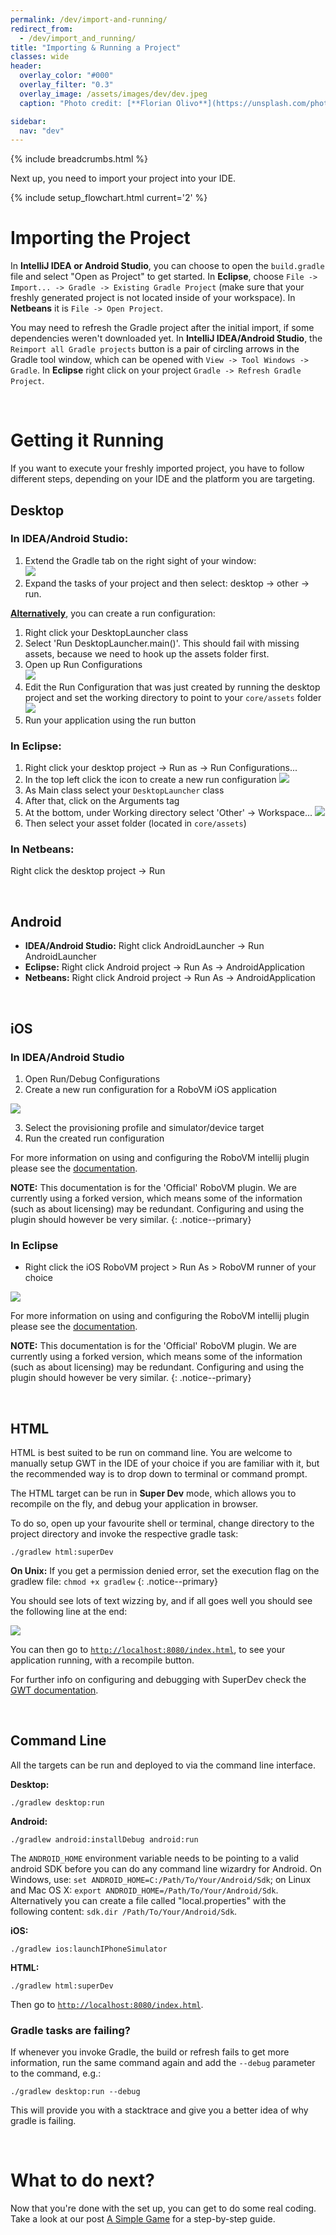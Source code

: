 ```yaml
---
permalink: /dev/import-and-running/
redirect_from:
  - /dev/import_and_running/
title: "Importing & Running a Project"
classes: wide
header:
  overlay_color: "#000"
  overlay_filter: "0.3"
  overlay_image: /assets/images/dev/dev.jpeg
  caption: "Photo credit: [**Florian Olivo**](https://unsplash.com/photos/Ek9Znm8lQ1U)"

sidebar:
  nav: "dev"
---
```


{% include breadcrumbs.html %}

Next up, you need to import your project into your IDE.

{% include setup_flowchart.html current='2' %}


# Importing the Project
In **IntelliJ IDEA or Android Studio**, you can choose to open the `build.gradle` file and select "Open as Project" to get started. In **Eclipse**, choose `File -> Import... -> Gradle -> Existing Gradle Project` (make sure that your freshly generated project is not located inside of your workspace). In **Netbeans** it is `File -> Open Project`.

You may need to refresh the Gradle project after the initial import, if some dependencies weren't downloaded yet. In **IntelliJ IDEA/Android Studio**, the `Reimport all Gradle projects` button is a pair of circling arrows in the Gradle tool window, which can be opened with `View -> Tool Windows -> Gradle`. In **Eclipse** right click on your project `Gradle -> Refresh Gradle Project`.

<br/>

# Getting it Running
If you want to execute your freshly imported project, you have to follow different steps, depending on your IDE and the platform you are targeting.
## Desktop
### In IDEA/Android Studio:
1. Extend the Gradle tab on the right sight of your window: <br/>
  ![](/assets/images/dev/idea/3.png)
2. Expand the tasks of your project and then select: desktop -> other -> run.

<u><b>Alternatively</b></u>, you can create a run configuration:
1. Right click your DesktopLauncher class
2. Select 'Run DesktopLauncher.main()'. This should fail with missing assets, because we need to hook up the assets folder first.
3. Open up Run Configurations <br/>
  ![](/assets/images/dev/idea/0.png)
4. Edit the Run Configuration that was just created by running the desktop project and set the working directory to point to your `core/assets` folder <br/>
  ![](/assets/images/dev/idea/1.png)
5. Run your application using the run button

### In Eclipse:
1. Right click your desktop project -> Run as -> Run Configurations...
2. In the top left click the icon to create a new run configuration
  ![](/assets/images/dev/eclipse/0.png)
3. As Main class select your `DesktopLauncher` class
4. After that, click on the Arguments tag
5. At the bottom, under Working directory select 'Other' -> Workspace...
  ![](/assets/images/dev/eclipse/1.png)
6. Then select your asset folder (located in `core/assets`)

### In Netbeans:
Right click the desktop project -> Run

<br/>

## Android
- **IDEA/Android Studio:** Right click AndroidLauncher -> Run AndroidLauncher
- **Eclipse:** Right click Android project -> Run As -> AndroidApplication
- **Netbeans:** Right click Android project -> Run As -> AndroidApplication

<br/>

## iOS
### In IDEA/Android Studio
1. Open Run/Debug Configurations
2. Create a new run configuration for a RoboVM iOS application

![](/assets/images/dev/idea/2.png)

3. Select the provisioning profile and simulator/device target
4. Run the created run configuration

For more information on using and configuring the RoboVM intellij plugin please see the [documentation](http://robovm.mobidevelop.com).

**NOTE:** This documentation is for the 'Official' RoboVM plugin. We are currently using a forked version, which means some of the information (such as about licensing) may be redundant. Configuring and using the plugin should however be very similar.
{: .notice--primary}

### In Eclipse
- Right click the iOS RoboVM project > Run As > RoboVM runner of your choice

![](/assets/images/dev/eclipse/2.png)

For more information on using and configuring the RoboVM intellij plugin please see the [documentation](http://robovm.mobidevelop.com).

**NOTE:** This documentation is for the 'Official' RoboVM plugin. We are currently using a forked version, which means some of the information (such as about licensing) may be redundant. Configuring and using the plugin should however be very similar.
{: .notice--primary}

<br/>

## HTML
HTML is best suited to be run on command line. You are welcome to manually setup GWT in the IDE of your choice if you are familiar with it, but the recommended way is to drop down to terminal or command prompt.

The HTML target can be run in **Super Dev** mode, which allows you to recompile on the fly, and debug your application in browser.

To do so, open up your favourite shell or terminal, change directory to the project directory and invoke the respective gradle task:

```
./gradlew html:superDev
```

**On Unix:** If you get a permission denied error, set the execution flag on the gradlew file: `chmod +x gradlew`
{: .notice--primary}

You should see lots of text wizzing by, and if all goes well you should see the following line at the end:

![](/assets/images/dev/html/0.png)

You can then go to [`http://localhost:8080/index.html`](http://localhost:8080/index.html), to see your application running, with a recompile button.

For further info on configuring and debugging with SuperDev check the [GWT documentation](http://www.gwtproject.org/articles/superdevmode.html).

<br/>

## Command Line
All the targets can be run and deployed to via the command line interface.

**Desktop:**
```
./gradlew desktop:run
```

**Android:**
```
./gradlew android:installDebug android:run
```

The `ANDROID_HOME` environment variable needs to be pointing to a valid android SDK before you can do any command line wizardry for Android. On Windows, use: `set ANDROID_HOME=C:/Path/To/Your/Android/Sdk`; on Linux and Mac OS X: `export ANDROID_HOME=/Path/To/Your/Android/Sdk`. Alternatively you can create a file called "local.properties" with the following content: `sdk.dir /Path/To/Your/Android/Sdk`.

**iOS:**
```
./gradlew ios:launchIPhoneSimulator
```

**HTML:**
```
./gradlew html:superDev
```

Then go to [`http://localhost:8080/index.html`](http://localhost:8080/index.html).

### Gradle tasks are failing?
If whenever you invoke Gradle, the build or refresh fails to get more information, run the same command again and add the `--debug` parameter to the command, e.g.:

```
./gradlew desktop:run --debug
```

This will provide you with a stacktrace and give you a better idea of why gradle is failing.


<br/>

# What to do next?
Now that you're done with the set up, you can get to do some real coding. Take a look at our post [A Simple Game](/dev/simple-game/) for a step-by-step guide.
